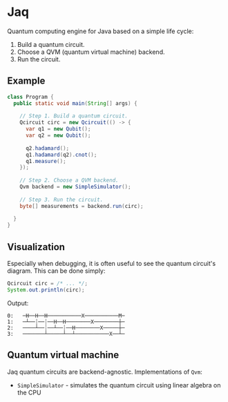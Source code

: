 # Jaq

Quantum computing engine for Java based on a simple life cycle:

1. Build a quantum circuit.
2. Choose a QVM (quantum virtual machine) backend.
3. Run the circuit.


## Example

```java
class Program {
  public static void main(String[] args) {
    
    // Step 1. Build a quantum circuit.
    Qcircuit circ = new Qcircuit(() -> {
      var q1 = new Qubit();
      var q2 = new Qubit();
    
      q2.hadamard();
      q1.hadamard(q2).cnot();
      q1.measure();
    });
    
    // Step 2. Choose a QVM backend.
    Qvm backend = new SimpleSimulator();
    
    // Step 3. Run the circuit.
    byte[] measurements = backend.run(circ);
  
  }
}
```

## Visualization

Especially when debugging, it is often useful to see the quantum circuit's diagram. This can be done simply:

```java
Qcircuit circ = /* ... */;
System.out.println(circ);
```

Output:

```
0:   ─H──H──H───────────X───────────M─
1:   ─┴──┊──┊──H──H────────X────────┼─
2:   ────┴──┊──┴──┊──H────────X─────┼─
3:   ───────┴─────┴──┴───────────X──┴─
```

## Quantum virtual machine

Jaq quantum circuits are backend-agnostic. Implementations of `Qvm`:

- `SimpleSimulator` - simulates the quantum circuit using linear algebra on the CPU
